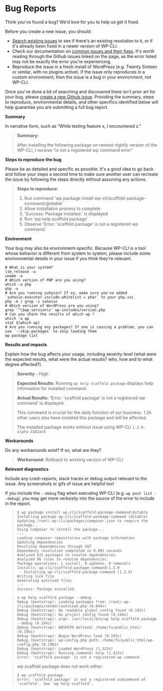 # Bug Reports

Think you've found a bug? We'd love for you to help us get it fixed.

Before you create a new issue, you should:

* [Search existing issues](https://github.com/wp-cli/wp-cli/issues?utf8=%E2%9C%93&q=is%3Aissue+bug) to see if there's an existing resolution to it, or if it's already been fixed in a newer version of WP-CLI.
* Check our documentation on [common issues and their fixes](http://wp-cli.org/docs/common-issues/). It's worth reading through the Github issues linked on the page, as the error listed may not be exactly the error you're experiencing.
* Reproduce the issue in a fresh install of WordPress (e.g. Twenty Sixteen or similar, with no plugins active). If the issue only reproduces in a custom environment, then the issue is a bug in your environment, not WP-CLI.

Once you've done a bit of searching and discovered there isn't prior art for your bug, please [create a new Github issue](https://github.com/wp-cli/wp-cli/issues/new). Providing the summary, steps to reproduce, environmental details, and other specifics identified below will help guarantee you are submitting a full bug report.

**Summary**

In narrative form, such as “While testing feature x, I encountered z.”

> **Summary:**
>
> After installing the following package on newest nightly version of the WP-CLI, I receive "is not a registered wp command error"

**Steps to reproduce the bug**

Please be as detailed and specific as possible. It's a good idea to go back and follow your steps a second time to make sure another user can recreate the issue by following the steps directly without assuming any actions.

> **Steps to reproduce:**
>
> 1. Run command 'wp package install wp-cli/scaffold-package-command:@stable'
> 2. Allow installation process to complete
> 3. 'Success: Package installed.' is displayed
> 4. Run 'wp help scaffold package'
> 5. Observe 'Error: 'scaffold package' is not a registered wp command.'

**Environment**

Your bug may also be environment-specific. Because WP-CLI is a tool whose behavior is different from system to system, please include some environmental details in your issue if you think they're relevant.

    # What is your system?
    lsb_release -a
    uname -a
    # Which version of PHP are you using?
    which -a php
    php -v
    # Are you running suhosin? If so, make sure you've added `suhosin.executor.include.whitelist = phar` to your php.ini
    php -m | grep -i suhosin
    # Which version of WordPress are you using?
    grep '^\$wp_version\s' wp-includes/version.php
    # Can you share the results of which wp ?
    which -a wp
    stat $(which wp)
    # Are you running any packages? If one is causing a problem, you can use `--skip-packages` to skip loading them
    wp package list

**Results and impacts**

Explain how the bug affects your usage, including severity level (what were the expected results, what were the actual results? who, how and to what degree affected?).

> **Severity** - High
> 
> **Expected Results:** Running `wp help scaffold package` displays help information for installed command.
> 
> **Actual Results:** 'Error: 'scaffold package' is not a registered wp command' is displayed.
> 
> This command is crucial for the daily function of our business. 1.2k other users also have installed this package and will be affected.
> 
> The installed package works without issue using WP-CLI `1.2.0-alpha-3182ac4`

**Workarounds**

Do any workarounds exist? If so, what are they?

> **Workaround:** Rollback to working version of WP-CLI

**Relevant diagnostics**

Include any crash reports, stack traces or debug output relevant to the issue. Any screenshots or gifs of issue are helpful too!

If you include the `--debug` flag when executing WP-CLI (e.g. `wp post list --debug`), you may get more verbosity into the source of the error to include in the report.

> ```
> $ wp package install wp-cli/scaffold-package-command:@stable
> Installing package wp-cli/scaffold-package-command (@stable)
> Updating /root/.wp-cli/packages/composer.json to require the package...
> Using Composer to install the package...
> ---
> Loading composer repositories with package information
> Updating dependencies
> Resolving dependencies through SAT
> Dependency resolution completed in 0.001 seconds
> Analyzed 421 packages to resolve dependencies
> Analyzed 96 rules to resolve dependencies
> Package operations: 1 install, 0 updates, 0 removals
> Installs: wp-cli/scaffold-package-command:1.2.0
>  - Installing wp-cli/scaffold-package-command (1.2.0)
> Writing lock file
> Generating autoload files
> ---
> Success: Package installed.
> ```

>```
> $ wp help scaffold package --debug
> Debug (bootstrap): Loading packages from: /root/.wp-cli/packages/vendor/autoload.php (0.044s)
> Debug (bootstrap): No readable global config found (0.193s)
> Debug (bootstrap): No project config found (0.194s)
> Debug (bootstrap): argv: /usr/local/bin/wp help scaffold package --debug (0.194s)
> Debug (bootstrap): ABSPATH defined: /home/fu/public_html/ (0.195s)
> Debug (bootstrap): Begin WordPress load (0.195s)
> Debug (bootstrap): wp-config.php path: /home/fu/public_html/wp-config.php (0.196s)
> Debug (bootstrap): Loaded WordPress (1.323s)
> Debug (bootstrap): Running command: help (1.323s)
> Error: 'scaffold package' is not a registered wp command.
> ```

> wp scaffold package does not work either:
> 
>```
> $ wp scaffold package
> Error: 'scaffold package' is not a registered subcommand of 'scaffold'. See 'wp help scaffold'.
> ```
